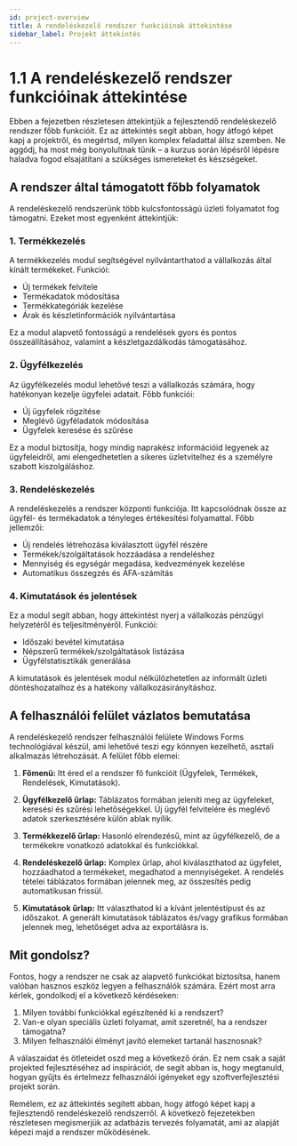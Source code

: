 ```yaml
---
id: project-overview
title: A rendeléskezelő rendszer funkcióinak áttekintése
sidebar_label: Projekt áttekintés
---
```


# 1.1 A rendeléskezelő rendszer funkcióinak áttekintése

Ebben a fejezetben részletesen áttekintjük a fejlesztendő rendeléskezelő rendszer főbb funkcióit. Ez az áttekintés segít abban, hogy átfogó képet kapj a projektről, és megértsd, milyen komplex feladattal állsz szemben. Ne aggódj, ha most még bonyolultnak tűnik – a kurzus során lépésről lépésre haladva fogod elsajátítani a szükséges ismereteket és készségeket.

## A rendszer által támogatott főbb folyamatok

A rendeléskezelő rendszerünk több kulcsfontosságú üzleti folyamatot fog támogatni. Ezeket most egyenként áttekintjük:

### 1. Termékkezelés

A termékkezelés modul segítségével nyilvántarthatod a vállalkozás által kínált termékeket. Funkciói:

- Új termékek felvitele
- Termékadatok módosítása
- Termékkategóriák kezelése
- Árak és készletinformációk nyilvántartása

Ez a modul alapvető fontosságú a rendelések gyors és pontos összeállításához, valamint a készletgazdálkodás támogatásához.

### 2. Ügyfélkezelés

Az ügyfélkezelés modul lehetővé teszi a vállalkozás számára, hogy hatékonyan kezelje ügyfelei adatait. Főbb funkciói:

- Új ügyfelek rögzítése
- Meglévő ügyféladatok módosítása
- Ügyfelek keresése és szűrése

Ez a modul biztosítja, hogy mindig naprakész információid legyenek az ügyfeleidről, ami elengedhetetlen a sikeres üzletvitelhez és a személyre szabott kiszolgáláshoz.

### 3. Rendeléskezelés

A rendeléskezelés a rendszer központi funkciója. Itt kapcsolódnak össze az ügyfél- és termékadatok a tényleges értékesítési folyamattal. Főbb jellemzői:

- Új rendelés létrehozása kiválasztott ügyfél részére
- Termékek/szolgáltatások hozzáadása a rendeléshez
- Mennyiség és egységár megadása, kedvezmények kezelése
- Automatikus összegzés és ÁFA-számítás

### 4. Kimutatások és jelentések

Ez a modul segít abban, hogy áttekintést nyerj a vállalkozás pénzügyi helyzetéről és teljesítményéről. Funkciói:

- Időszaki bevétel kimutatása
- Népszerű termékek/szolgáltatások listázása
- Ügyfélstatisztikák generálása

A kimutatások és jelentések modul nélkülözhetetlen az informált üzleti döntéshozatalhoz és a hatékony vállalkozásirányításhoz.

## A felhasználói felület vázlatos bemutatása

A rendeléskezelő rendszer felhasználói felülete Windows Forms technológiával készül, ami lehetővé teszi egy könnyen kezelhető, asztali alkalmazás létrehozását. A felület főbb elemei:

1. **Főmenü:** Itt éred el a rendszer fő funkcióit (Ügyfelek, Termékek, Rendelések, Kimutatások).

2. **Ügyfélkezelő űrlap:** Táblázatos formában jeleníti meg az ügyfeleket, keresési és szűrési lehetőségekkel. Új ügyfél felvitelére és meglévő adatok szerkesztésére külön ablak nyílik.

3. **Termékkezelő űrlap:** Hasonló elrendezésű, mint az ügyfélkezelő, de a termékekre vonatkozó adatokkal és funkciókkal.

4. **Rendeléskezelő űrlap:** Komplex űrlap, ahol kiválaszthatod az ügyfelet, hozzáadhatod a termékeket, megadhatod a mennyiségeket. A rendelés tételei táblázatos formában jelennek meg, az összesítés pedig automatikusan frissül.

5. **Kimutatások űrlap:** Itt választhatod ki a kívánt jelentéstípust és az időszakot. A generált kimutatások táblázatos és/vagy grafikus formában jelennek meg, lehetőséget adva az exportálásra is.

## Mit gondolsz?

Fontos, hogy a rendszer ne csak az alapvető funkciókat biztosítsa, hanem valóban hasznos eszköz legyen a felhasználók számára. Ezért most arra kérlek, gondolkodj el a következő kérdéseken:

1. Milyen további funkciókkal egészítenéd ki a rendszert?
2. Van-e olyan speciális üzleti folyamat, amit szeretnél, ha a rendszer támogatna?
3. Milyen felhasználói élményt javító elemeket tartanál hasznosnak?

A válaszaidat és ötleteidet oszd meg a következő órán. Ez nem csak a saját projekted fejlesztéséhez ad inspirációt, de segít abban is, hogy megtanuld, hogyan gyűjts és értelmezz felhasználói igényeket egy szoftverfejlesztési projekt során.

Remélem, ez az áttekintés segített abban, hogy átfogó képet kapj a fejlesztendő rendeléskezelő rendszerről. A következő fejezetekben részletesen megismerjük az adatbázis tervezés folyamatát, ami az alapját képezi majd a rendszer működésének.
